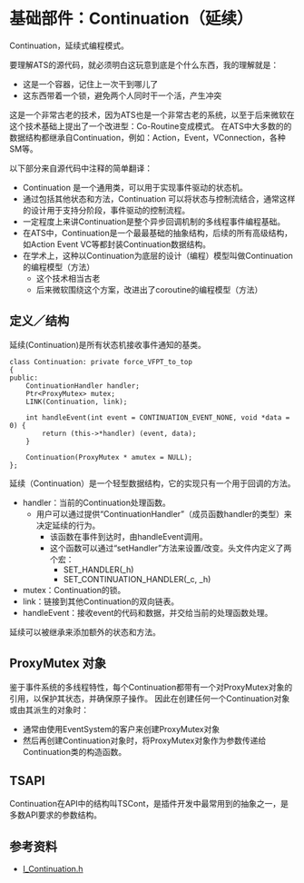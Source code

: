 # 基础部件：Continuation（延续）

Continuation，延续式编程模式。

要理解ATS的源代码，就必须明白这玩意到底是个什么东西，我的理解就是：
- 这是一个容器，记住上一次干到哪儿了
- 这东西带着一个锁，避免两个人同时干一个活，产生冲突

这是一个非常古老的技术，因为ATS也是一个非常古老的系统，以至于后来微软在这个技术基础上提出了一个改进型：Co-Routine变成模式。
在ATS中大多数的的数据结构都继承自Continuation，例如：Action，Event，VConnection，各种SM等。

以下部分来自源代码中注释的简单翻译：
- Continuation 是一个通用类，可以用于实现事件驱动的状态机。
- 通过包括其他状态和方法，Continuation 可以将状态与控制流结合，通常这样的设计用于支持分阶段，事件驱动的控制流程。
- 一定程度上来讲Continuation是整个异步回调机制的多线程事件编程基础。
- 在ATS中，Continuation是一个最最基础的抽象结构，后续的所有高级结构，如Action Event VC等都封装Continuation数据结构。
- 在学术上，这种以Continuation为底层的设计（编程）模型叫做Continuation的编程模型（方法）
  - 这个技术相当古老
  - 后来微软围绕这个方案，改进出了coroutine的编程模型（方法）


## 定义／结构

延续(Continuation)是所有状态机接收事件通知的基类。

```
class Continuation: private force_VFPT_to_top
{
public:
    ContinuationHandler handler;
    Ptr<ProxyMutex> mutex;
    LINK(Continuation, link);

    int handleEvent(int event = CONTINUATION_EVENT_NONE, void *data = 0) {
        return (this->*handler) (event, data);
    }

    Continuation(ProxyMutex * amutex = NULL);
};

```
延续（Continuation）是一个轻型数据结构，它的实现只有一个用于回调的方法。
- handler：当前的Continuation处理函数。
   - 用户可以通过提供“ContinuationHandler”（成员函数handler的类型）来决定延续的行为。
      - 该函数在事件到达时，由handleEvent调用。
      - 这个函数可以通过“setHandler”方法来设置/改变。头文件内定义了两个宏：
         - SET_HANDLER(_h)
         - SET_CONTINUATION_HANDLER(_c, _h)
- mutex：Continuation的锁。 
- link：链接到其他Continuation的双向链表。 
- handleEvent：接收event的代码和数据，并交给当前的处理函数处理。 

延续可以被继承来添加额外的状态和方法。


## ProxyMutex 对象

鉴于事件系统的多线程特性，每个Continuation都带有一个对ProxyMutex对象的引用，以保护其状态，并确保原子操作。
因此在创建任何一个Continuation对象或由其派生的对象时：
- 通常由使用EventSystem的客户来创建ProxyMutex对象
- 然后再创建Continuation对象时，将ProxyMutex对象作为参数传递给Continuation类的构造函数。

## TSAPI

Continuation在API中的结构叫TSCont，是插件开发中最常用到的抽象之一，是多数API要求的参数结构。


## 参考资料
- [I_Continuation.h](http://github.com/apache/trafficserver/tree/master/iocore/eventsystem/I_Continuation.h)
